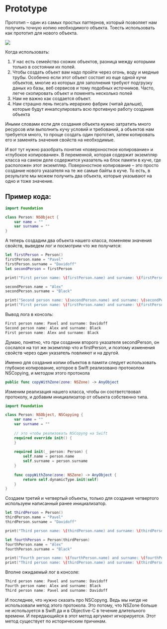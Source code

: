 # Prototype

Прототип – один из самых простых паттернов, который позволяет нам получить точную копию необходимого объекта. Тоесть использовать как прототип для нового объекта.

<img src="https://github.com/dinozavr2005/ios-library/blob/main/%D0%A8%D0%B0%D0%B1%D0%BB%D0%BE%D0%BD%D1%8B%20%D0%BF%D1%80%D0%BE%D0%B3%D1%80%D0%B0%D0%BC%D0%BC%D0%B8%D1%80%D0%BE%D0%B2%D0%B0%D0%BD%D0%B8%D1%8F%20Swift/Prototype/prototype.png"/>

Когда использовать:
1. У нас есть семейство схожих объектов, разница между которыми только в состоянии их полей.
2. Чтобы создать объект вам надо пройти через огонь, воду и медные трубы. Особенно если этот объект состоит из еще одной кучи объектов, многие из которых для заполнения требуют подгрузку даных из базы, веб сервисов и тому подобных источников. Часто, легче скопировать объект и поменять несколько полей
3. Нам не важно как создается объект.
4. Нам страшно лень писать иерархию фабрик (читай дальше), которые будут инкапсулировать всю противную работу создания объекта

Иными словами если для создания объекта нужно затратить много ресурсов или выполнить кучу условий и требований, а объектов нам требуется много, то проще создать один прототип, затем копировать его и заменять значения свойств на необходимые.

И вот тут нужно разобрать понятия «поверхностное копирование» и «глубокое копирование». В переменной, которая содержит экземпляр класса на самом деле содержится указатель на блок памяти в куче, где расположен этот экземпляр. Поверхностное копирование – это просто создание нового указателя на те же самые байты в куче. То есть, в результате мы можем получить два объекта, которые указывают на одно и тоже значение.

## Пример кода:

```swift
import Foundation

class Person: NSObject {
    var name = ""
    var surname = ""
}
```

 А теперь создадим два объекта нашего класса, поменяем значения свойств, выведем лог и посмотрим что же получится:

 ```swift
 let firstPerson = Person()
firstPerson.name = "Pavel"
firstPerson.surname = "Davidoff"
let secondPerson = firstPerson

print("First person name: \(firstPerson.name) and surname: \(firstPerson.surname)")

secondPerson.name = "Alex"
secondPerson.surname = "Black"

print("Second person name: \(secondPerson.name) and surname: \(secondPerson.surname)")
print("First person name: \(firstPerson.name) and surname: \(firstPerson.surname)")
 ```

Вывод лога в консоль:

```swift
First person name: Pavel and surname: Davidoff
Second person name: Alex and surname: Black
First person name: Alex and surname: Black
```

Думаю, понятно, что при создании второго указателя secondPerson, он сослался на тот же экземпляр что и firstPerson, и поэтому изменения свойств через один указатель повлияют и на другой.

Именно для создания копии объектов в памяти следует использовать глубокое копирование, которое в Swift реализовано протоколом NSCopying, и методом этого протокола

```swift
public func copyWithZone(zone: NSZone) -> AnyObject
```

Изменим реализация нашего класса, чтобы он соответствовал протоколу, и добавим инициализатор от объекта собственно типа.

```swift
import Foundation

class Person: NSObject, NSCopying {
    var name = ""
    var surname = ""
    
    // это чтобы реализовать NSCopyng на Swift
    required override init() {
    }
    
    required init(_ person: Person) {
        self.name = person.name
        self.surname = person.surname
    }
    
    func copyWithZone(zone: NSZone) -> AnyObject {
        return self.dynamicType.init(self)
    }
}
```

Создаем третий и четвертый объекты, только для создания четвертого используем написанный ранее инициализатор.

```swift
let thirdPerson = Person()
thirdPerson.name = "Pavel"
thirdPerson.surname = "Davidoff"

print("Third person name: \(thirdPerson.name) and surname: \(thirdPerson.surname)")

let fourthPerson = Person(thirdPerson)
fourthPerson.name = "Alex"
fourthPerson.surname = "Black"

print("Fourth person name: \(fourthPerson.name) and surname: \(fourthPerson.surname)")
print("Third person name: \(thirdPerson.name) and surname: \(thirdPerson.surname)")
```
Вполне ожидаемый лог в консоле:
```swift
Third person name: Pavel and surname: Davidoff
Fourth person name: Alex and surname: Black
Third person name: Pavel and surname: Davidoff
```

И последнее, что нужно сказать про NSCopyng. Ведь мы нигде не использовали метод этого протокола. Это потому, что NSZone больше не используется в Swift  да и в Objective-C в течение длительного времени. И передающийся в этот метод аргумент игнорируется. Этот метод существует по историческим причинам.
